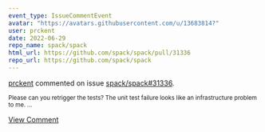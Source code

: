 ```yaml
---
event_type: IssueCommentEvent
avatar: "https://avatars.githubusercontent.com/u/13683814?"
user: prckent
date: 2022-06-29
repo_name: spack/spack
html_url: https://github.com/spack/spack/pull/31336
repo_url: https://github.com/spack/spack
---
```


<a href='https://github.com/prckent' target='_blank'>prckent</a> commented on issue <a href='https://github.com/spack/spack/pull/31336' target='_blank'>spack/spack#31336</a>.

<small>Please can you retrigger the tests? The unit test failure looks like an infrastructure problem to me....</small>

<a href='https://github.com/spack/spack/pull/31336' target='_blank'>View Comment</a>